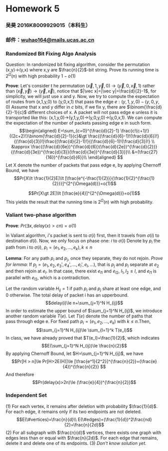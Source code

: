 # Homework 5
### 吴昊 2016K8009929015（本科生）
### 邮件：wuhao164@mails.ucas.ac.cn


### Randomized Bit Fixing Algo Analysis
Question: In randomized bit fixing algorithm, consider the permutation (x,y)$\rightarrow$(y,x) where x,y are $\frac{n}{2}$-bit string. Prove its running time is $2^\Omega(n)$ with high probability $1-o(1)$

**Prove**:
Let's consider t he permutation $(\vec x,1,\vec y,0)\rightarrow (\vec y,0,\vec x,1)$ rather than $(\vec x,\vec y)\rightarrow (\vec y,\vec x)$, notice that $|\vec x|=|\vec y|=\frac{d}{2}-1$, for simplicity, we will just use x and y.
Now, we try to compute the expectation of routes from (x,1,y,0) to (y,0,x,1) that pass the edge $e:(y,1,y,0)-(y,0,y,0)$
Assume that x and y differ in $c$ bits, if we fix y, there are $\binom{\frac{d}{2}-1}{c}$ different choices of x. A packet will not pass edge e unless it is transported like this: (x,1,y,0)->(y,1,y,0)->(y,0,y,0)->(y,0,x,1). We can compute the expectation of the number of packets passing edge e in such form.
$$\begin{aligned}
E=\sum_{c=0}^{\frac{d}{2}-1} \frac{c!(c+1)!}{(2c+2)!}\binom{\frac{d}{2}-1}{c}&\gt \frac{(\frac{d}{6}-1)!(\frac{d}{6})!}{(\frac{d}{3})!}\frac{(\frac{d}{2}-1)!}{(\frac{d}{6}-1)!(\frac{d}{3})!} \\
&\approx \frac{(\frac{d}{6e})^{\frac{d}{6}}(\frac{d}{2e})^{\frac{d}{2}}}{(\frac{d}{3e})^{\frac{d}{3}}(\frac{d}{3e})^{\frac{d}{3}}}\\
&=(\frac{27}{16})^{\frac{d}{6}}\\
\end{aligned}
$$
Let X denote the number of packets that pass edge e, by applying Chernoff Bound, we have
$$Pr[X\lt \frac{1}{2}E]\lt [\frac{e^{-\frac{1}{2}}}{\frac{1}{2}^{\frac{1}{2}}}]^{2^{\Omega(d)}}=o(1)$$ 

$$Pr[X\gt 2E]\lt [\frac{e}{4}]^{2^{\Omega(d)}}=o(1)$$ 
This yields the result that the running time is $2^\Omega(n)$ with high probability.

### Valiant two-phase algorithm
**Prove**: $Pr(\exists x,delay(x)\gt cn)=o(1)$

In Valiant algorithm, $i$'s packet is sent to $\sigma(i)$ first, then it travels from $\sigma(i)$ to destination $d(i)$. Now, we only focus on phase one: $i$ to $\sigma(i)$
Denote by $p_i$ the path from $i$ to $\sigma(i)$, $p_i=(e_1,e_2,...,e_k),k\le n$    

**Lemma**: For any path $p_i$ and $p_j$, once they separate, they do not rejoin.
*Prove for lemma:* 
If $p_j=(e_1,e_2,e_3',e_4',...,e_l',e_l,...)$, that is $p_j$ and $p_i$ separate at $e_2$ and then rejoin at $e_l$. In that case, there exist $e_{l1}$ and $e_{l2}$, $l_1,l_2\le l$, and $e_{l1}$ is parallel with $e_{l2}$, which is a contradiction.

Let the random variable $H_{ij}=1$ if path $p_i$ and $p_j$ share at least one edge, and 0 otherwise. The total delay of packet i has an upperbound.
$$delay(i)\le n+\sum_{j=1}^N H_{ij}$$
In order to estimate the upper bound of $\sum_{j=1}^N H_{ij}$, we introduce another random variable $T(e)$. Let $T(e)$ denote the number of paths that pass through edge e. For fixed path $p_i=(e_1,e_2,...,e_k)$ with $k\le n$.Then,
$$\sum_{j=1}^N H_{ij}\le \sum_{l=1}^k T(e_l)$$
In class, we have already proved that $T(e_l)=\frac{1}{2}$, which indicates
$$E(\sum_{j=1}^N H_{ij})\le \frac{n}{2}$$
By applying Chernoff Bound, let $H=\sum_{j=1}^N H_{ij}$, we have
$$Pr[H > n]\le Pr[H>2E(H)]\le [\frac{e^1}{2^2}]^{\frac{n}{2}}=(\frac{e}{4})^{\frac{n}{2}} $$
And therefore
$$Pr(delay(x)>2n)\le (\frac{e}{4})^{\frac{n}{2}}$$

### Independent Set
(1)
For each vertex, it remains after deletion with probability $\frac{1}{d}$.
For each edge, it remains only if its two endpoints are not deleted.
$$E(\#vertices)=\frac{n}{d}\\
E(\#edges)=(\frac{1}{d})^2\frac{nd}{2}=\frac{n}{2d}$$
(2)
For all subgraph with $\frac{n}{d}$ vertices, there exists one graph with edges less than or equal with $\frac{n}{2d}$.
For each edge that remains, delete it and delete one of its endpoints.
(3)
*Don't know solution yet.*